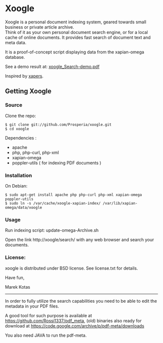 # Xoogle
  
Xoogle is a personal document indexing system, geared towards small business or private article archive.  
Think of it as your own personal document search engine, or for a local cache of online documents.  It provides fast search of document text and meta data.

It is a proof-of-concept script displaying data from the xapian-omega database.

See a demo result at: [xoogle_Search-demo.pdf](https://github.com/MKOliva/xoogle/blob/master/html/Archive/xoogle_Search-demo.pdf)


Inspired by [xapers](https://github.com/nicolassmith/xapers).



## Getting Xoogle


### Source


Clone the repo:

    $ git clone git://github.com/Prosperia/xoogle.git
    $ cd xoogle

Dependencies :
  * apache
  * php, php-curl, php-xml
  * xapian-omega 
  * poppler-utils  ( for indexing PDF documents )


### Installation

On Debian:

    $ sudo apt-get install apache php php-curl php-xml xapian-omega poppler-utils 
    $ sudo ln -s /var/cache/xoogle-xapian-index/ /var/lib/xapian-omega/data/xoogle

### Usage

Run indexing script: update-omega-Archive.sh

Open the link http://xoogle/search/ with any web browser and search your documents.

### License:

xoogle is distributed under BSD license. See license.txt for details.

Have fun,

Marek Kotas

-----

In order to fully utilize the search capabilities you need to be able to edit the metadata in your PDF files.

A good tool for such purpose is available at https://github.com/Rossi1337/pdf_meta, (old) binaries also ready for download at https://code.google.com/archive/p/pdf-meta/downloads

You also need JAVA to run the pdf-meta.

